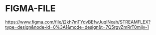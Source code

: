 # FIGMA-FILE
https://www.figma.com/file/j2kh7mTYdvBEfwJuqINxah/STREAMFLEX?type=design&node-id=0%3A1&mode=design&t=7Q5rgvZmRrT0mijv-1
